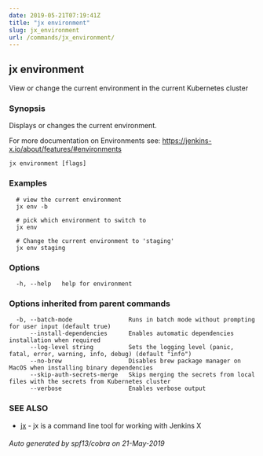 ```yaml
---
date: 2019-05-21T07:19:41Z
title: "jx environment"
slug: jx_environment
url: /commands/jx_environment/
---
```

## jx environment

View or change the current environment in the current Kubernetes cluster

### Synopsis

Displays or changes the current environment. 

For more documentation on Environments see: https://jenkins-x.io/about/features/#environments

```
jx environment [flags]
```

### Examples

```
  # view the current environment
  jx env -b
  
  # pick which environment to switch to
  jx env
  
  # Change the current environment to 'staging'
  jx env staging
```

### Options

```
  -h, --help   help for environment
```

### Options inherited from parent commands

```
  -b, --batch-mode                Runs in batch mode without prompting for user input (default true)
      --install-dependencies      Enables automatic dependencies installation when required
      --log-level string          Sets the logging level (panic, fatal, error, warning, info, debug) (default "info")
      --no-brew                   Disables brew package manager on MacOS when installing binary dependencies
      --skip-auth-secrets-merge   Skips merging the secrets from local files with the secrets from Kubernetes cluster
      --verbose                   Enables verbose output
```

### SEE ALSO

* [jx](/commands/jx/)	 - jx is a command line tool for working with Jenkins X

###### Auto generated by spf13/cobra on 21-May-2019
